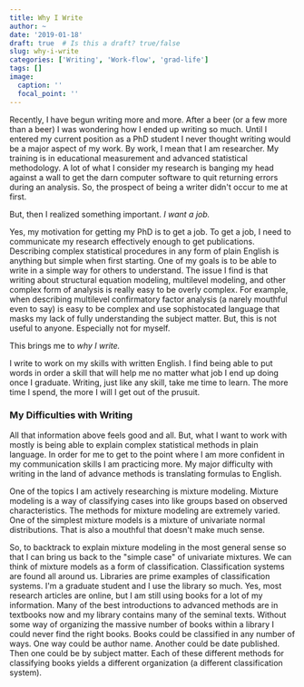 ```yaml
---
title: Why I Write
author: ~
date: '2019-01-18'
draft: true  # Is this a draft? true/false
slug: why-i-write
categories: ['Writing', 'Work-flow', 'grad-life']
tags: []
image:
  caption: ''
  focal_point: ''
---
```


Recently, I have begun writing more and more.
After a beer (or a few more than a beer) I was wondering how I ended up writing so much.
Until I entered my current position as a PhD student I never thought writing would be a major aspect of my work.
By work, I mean that I am researcher.
My training is in educational measurement and advanced statistical methodology.
A lot of what I consider my research is banging my head against a wall to get the darn computer software to quit returning errors during an analysis.
So, the prospect of being a writer didn't occur to me at first. 

But, then I realized something important. *I want a job.*

Yes, my motivation for getting my PhD is to get a job.
To get a job, I need to communicate my research effectively enough to get publications.
Describing complex statistical procedures in any form of plain English is anything but simple when first starting.
One of my goals is to be able to write in a simple way for others to understand. 
The issue I find is that writing about structural equation modeling, multilevel modeling, and other complex form of analysis is really easy to be overly complex.
For example, when describing multilevel confirmatory factor analysis (a narely mouthful even to say) is easy to be complex and use sophistocated language that masks my lack of fully understanding the subject matter.
But, this is not useful to anyone.
Especially not for myself.

This brings me to *why I write.*

I write to work on my skills with written English.
I find being able to put words in order a skill that will help me no matter what job I end up doing once I graduate.
Writing, just like any skill, take me time to learn.
The more time I spend, the more I will I get out of the prusuit.

### My Difficulties with Writing

All that information above feels good and all.
But, what I want to work with mostly is being able to explain complex statistical methods in plain language.
In order for me to get to the point where I am more confident in my communication skills I am practicing more.
My major difficulty with writing in the land of advance methods is translating formulas to English.

One of the topics I am actively researching is mixture modeling.
Mixture modeling is a way of classifying cases into like groups based on observed characteristics.
The methods for mixture modeling are extremely varied.
One of the simplest mixture models is a mixture of univariate normal distributions.
That is also a mouthful that doesn't make much sense.

So, to backtrack to explain mixture modeling in the most general sense so that I can bring us back to the "simple case" of univariate mixtures.
We can think of mixture models as a form of classification.
Classification systems are found all around us.
Libraries are prime examples of classification systems.
I'm a graduate student and I use the library so much.
Yes, most research articles are online, but I am still using books for a lot of my information.
Many of the best introductions to advanced methods are in textbooks now and my library contains many of the seminal texts.
Without some way of organizing the massive number of books within a library I could never find the right books.
Books could be classified in any number of ways.
One way could be author name.
Another could be date published. 
Then one could be by subject matter.
Each of these different methods for classifying books yields a different organization (a different classification system). 


